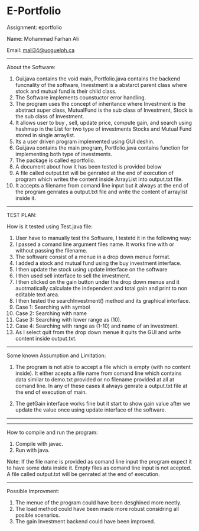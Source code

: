 # E-Portfolio

Assignment: eportfolio

Name: Mohammad Farhan Ali

Email: mali34@uoguelph.ca

*********************************

About the Software:
1) Gui.java contains the void main, Portfolio.java contains the backend funcnality of the software, Investment is a abstarct parent class where stock and mutual fund is their child class.
2) The Software implements counstuctor error handling.
3) The program uses the concept of inheritance where Investment is the abstract super class, MutualFund is the sub class of Investment, Stock is the sub class of Investment.
4) It allows user to buy , sell, update price, compute gain, and search using hashmap in the List for two type of investments Stocks and Mutual Fund stored in single arraylist.
5) Its a user driven program implemented using GUI deshin.
6) Gui.java contains the main program, Portfolio.java contains function for implementing both type of investments.
7) The package is called eportfolio.
8) A document about how it has been tested is provided below
9) A file called output.txt will be genrated at the end of execution of program which writes the content inside ArrayList into output.txt file.
10) It accepts a filename from comand line input but it always at the end of the program genrates a output.txt file and write the content of arraylist inside it.


******************************************


TEST PLAN:  


How is it tested using Test.java file:

1) User have to manually test the Software, I testetd it in the following way:
2) I passed a comand line argument files name. It works fine with or without passing the filename.
3) The software consist of a menue in a drop down menue format.
4) I added a stock and mutual fund using the buy investment interface.
5) I then update the stock using update interface on the software
6) I then used sell interface to sell the investment.
7) I then clicked on the gain button under the drop down menue and it auotmatically calculate the independent and total gain and print to non editable text area.
8) I then tested the searchInvestment() method and its graphical interface.
9) Case 1: Searching with symbol
10) Case 2: Searching with name
11) Case 3: Searching with lower range as (10).
12) Case 4: Searching with range as (1-10) and name of an investment.
13) As I select quit from the drop down menue it quits the GUI and write content inside output.txt.


*******************************************************************************************************************


Some known Assumption and Limitation:

1) The program is not able to accept a file which is empty (with no content inside). It either acepts a file name from comand line which contains data similar to demo.txt provided or no filename provided at all at comand line. In any of these cases it always genrate a output.txt file at the end of execution of main.

2) The getGain interface works fine but it start to show gain value after we update the value once using update interface of the software.


******************************************


******************************************

How to compile and run the program:
1) Compile with javac.
2) Run with java.

Note: If the file name is provided as comand line input the program expect it to have some data inside it. Empty files as comand line input is not acepted. A file called output.txt will be genrated at the end of execution.
***************************************************************************************************************************



Possible Improvment:

1) The menue of the program could have been desghined more neetly.
2) The load method could have been made more robust considring all posible scenarios.
3) The gain Investment backend could have been improved.
